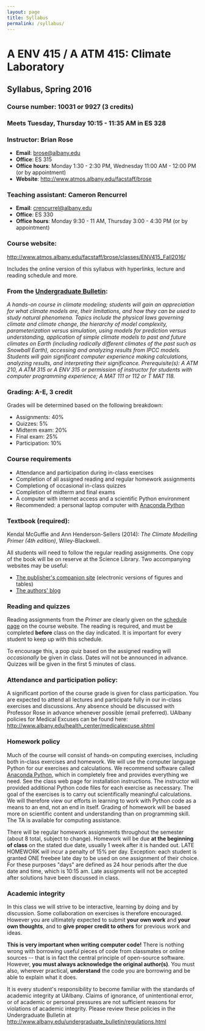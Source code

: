 ```yaml
---
layout: page
title: Syllabus
permalink: /syllabus/
---
```

# A ENV 415 / A ATM 415: Climate Laboratory
## Syllabus, Spring 2016

### Course number: 10031 or 9927  (3 credits)

### Meets Tuesday, Thursday 10:15 - 11:35 AM in ES 328
### Instructor: Brian Rose
- **Email**: <brose@albany.edu>
- **Office**: ES 315
- **Office hours**: Monday 1:30 - 2:30 PM, Wednesday 11:00 AM - 12:00 PM (or by appointment)
- **Website**: <http://www.atmos.albany.edu/facstaff/brose>

### Teaching assistant: Cameron Rencurrel
- **Email**: <crencurrel@albany.edu>
- **Office**: ES 330
- **Office hours**: Monday 9:30 - 11 AM, Thursday 3:00 - 4:30 PM (or by appointment)

### Course website:
<http://www.atmos.albany.edu/facstaff/brose/classes/ENV415_Fall2016/>

Includes the online version of this syllabus with hyperlinks, lecture and reading schedule and more.

### From the [Undergraduate Bulletin](http://www.albany.edu/undergraduate_bulletin/a_env.html):

*A hands-on course in climate modeling; students will gain an appreciation for what climate models are, their limitations, and how they can be used to study natural phenomena. Topics include the physical laws governing climate and climate change, the hierarchy of model complexity, parameterization versus simulation, using models for prediction versus understanding, application of simple climate models to past and future climates on Earth (including radically different climates of the past such as Snowball Earth), accessing and analyzing results from IPCC models. Students will gain significant computer experience making calculations, analyzing results, and interpreting their significance. Prerequisite(s): A ATM 210, A ATM 315 or A ENV 315 or permission of instructor for students with computer programming experience; A MAT 111 or 112 or T MAT 118.*

### Grading: A-E, 3 credit
Grades will be determined based on the following breakdown:

- Assignments: 40%
- Quizzes: 5%
- Midterm exam: 20%
- Final exam: 25%
- Participation: 10%

### Course requirements

- Attendance and participation during in-class exercises
- Completion of all assigned reading and regular homework assignments
- Completiong of occasional in-class quizzes
- Completion of midterm and final exams- A computer with internet access and a scientific Python environment- Recommended: a personal laptop computer with [Anaconda Python](https://www.continuum.io/downloads)
### Textbook (required):
Kendal McGuffie and Ann Henderson-Sellers (2014): *The Climate Modelling Primer (4th edition)*, Wiley-Blackwell.

All students will need to follow the regular reading assignments. One copy of the book will be on reserve at the Science Library. Two accompanying websites may be useful:

- [The publisher's companion site](http://www.wiley.com/go/mcguffie/climatemodellingprimer) (electronic versions of figures and tables)
- [The authors' blog](http://www.climatemodellingprimer.net)

### Reading and quizzes
Reading assignments from the *Primer* are clearly given on the [schedule page](http://www.atmos.albany.edu/facstaff/brose/classes/ENV415_Fall2016/schedule.html) on the course website. The reading is required, and must be completed **before** class on the day indicated. It is important for every student to keep up with this schedule.

To encourage this, a pop quiz based on the assigned reading will *occasionally* be given in class. Dates will not be announced in advance. Quizzes will be given in the first 5 minutes of class.  


### Attendance and participation policy:A significant portion of the course grade is given for class participation. You are expected to attend all lectures and participate fully in our in-class exercises and discussions. Any absence should be discussed with Professor Rose in advance whenever possible (email preferred). UAlbany policies for Medical Excuses can be found here: <http://www.albany.edu/health_center/medicalexcuse.shtml>


### Homework policy
Much of the course will consist of hands-on computing exercises, including both in-class exercises and homework. We will use the computer language Python for our exercises and calculations. We recommend software called [Anaconda Python](https://www.continuum.io/downloads), which in completely free and provides everything we need. See the class web page for installation instructions. The instructor will provided additional Python code files for each exercise as necessary. The goal of the exercises is to carry out scientifically meaningful calculations. We will therefore view our efforts in learning to work with Python code as a means to an end, not an end in itself. Grading of homework will be based more on scientific content and understanding than on programming skill. The TA is available for computing assistance.

There will be regular homework assignments throughout the semester (about 8 total, subject to change). Homework will be due **at the beginning of class** on the stated due date, usually 1 week after it is handed out. LATE HOMEWORK will incur a penalty of 15% per day. Exception: each student is granted ONE freebee late day to be used on one assignment of their choice. For these purposes "days" are defined as 24 hour periods after the due date and time, which is 10:15 am. Late assignments will not be accepted after solutions have been discussed in class.


### Academic integrity
In this class we will strive to be interactive, learning by doing and by discussion. Some collaboration on exercises is therefore encouraged. However you are ultimately expected to submit **your own work** and **your own thoughts**, and to **give proper credit to others** for previous work and ideas.

**This is very important when writing computer code!** There is nothing wrong with borrowing useful pieces of code from classmates or online sources -- that is in fact the central principle of open-source software. However, **you must always acknowledge the original author(s)**. You must also, wherever practical, **understand** the code you are borrowing and be able to explain what it does.

It is every student's responsibility to become familiar with the standards of academic integrity at UAlbany. Claims of ignorance, of unintentional error, or of academic or personal pressures are not sufficient reasons for violations of academic integrity. Please review these policies in the Undergraduate Bulletin at <http://www.albany.edu/undergraduate_bulletin/regulations.html>
